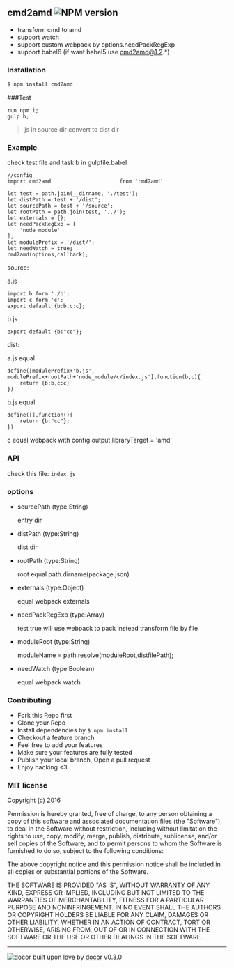 ## cmd2amd ![NPM version](https://img.shields.io/npm/v/cmd2amd.svg?style=flat)


* transform cmd to amd
* support watch
* support custom webpack by options.needPackRegExp
* support babel6 (if want babel5  use cmd2amd@1.2.*)


### Installation
```bash
$ npm install cmd2amd
```


###Test

    run npm i; 
    gulp b;
    
>js in source dir convert to dist dir

### Example



check test file  and task b in gulpfile.babel 

	//config
	import cmd2amd                      from 'cmd2amd'

	let test = path.join(__dirname, './test');
	let distPath = test + '/dist';
	let sourcePath = test + '/source';
	let rootPath = path.join(test, '../');
	let externals = {};
	let needPackRegExp = [
	    'node_module'
	];
	let modulePrefix = '/dist/';
	let needWatch = true;
	cmd2amd(options,callback);

source:

a.js

	import b form './b';
	import c form 'c';
	export default {b:b,c:c};

b.js

	export default {b:"cc"};

dist:

a.js equal

	define([modulePrefix+'b.js', modulePrefix+rootPath+'node_module/c/index.js'],function(b,c){
		return {b:b,c:c}
	})
	
b.js equal	

	define([],function(){
		return {b:"cc"};
	})	

c equal  webpack with config.output.libraryTarget = 'amd'



### API
check this file: `index.js`


### options

* sourcePath (type:String)

	entry dir
	
* distPath (type:String)  
	
	dist dir
	
* rootPath (type:String)
	
	root equal path.dirname(package.json)
	
* externals (type:Object)
	
	equal webpack externals
	
* needPackRegExp (type:Array)
	
	test true will use webpack to pack instead transform file by file 
	
* moduleRoot (type:String)
	
	moduleName = path.resolve(moduleRoot,distfilePath); 
	
* needWatch (type:Boolean)

	equal webpack watch
	

### Contributing
- Fork this Repo first
- Clone your Repo
- Install dependencies by `$ npm install`
- Checkout a feature branch
- Feel free to add your features
- Make sure your features are fully tested
- Publish your local branch, Open a pull request
- Enjoy hacking <3

### MIT license
Copyright (c) 2016 

Permission is hereby granted, free of charge, to any person obtaining a copy
of this software and associated documentation files (the &quot;Software&quot;), to deal
in the Software without restriction, including without limitation the rights
to use, copy, modify, merge, publish, distribute, sublicense, and/or sell
copies of the Software, and to permit persons to whom the Software is
furnished to do so, subject to the following conditions:

The above copyright notice and this permission notice shall be included in
all copies or substantial portions of the Software.

THE SOFTWARE IS PROVIDED &quot;AS IS&quot;, WITHOUT WARRANTY OF ANY KIND, EXPRESS OR
IMPLIED, INCLUDING BUT NOT LIMITED TO THE WARRANTIES OF MERCHANTABILITY,
FITNESS FOR A PARTICULAR PURPOSE AND NONINFRINGEMENT. IN NO EVENT SHALL THE
AUTHORS OR COPYRIGHT HOLDERS BE LIABLE FOR ANY CLAIM, DAMAGES OR OTHER
LIABILITY, WHETHER IN AN ACTION OF CONTRACT, TORT OR OTHERWISE, ARISING FROM,
OUT OF OR IN CONNECTION WITH THE SOFTWARE OR THE USE OR OTHER DEALINGS IN
THE SOFTWARE.

---
![docor]()
built upon love by [docor](git+https://github.com/turingou/docor.git) v0.3.0
